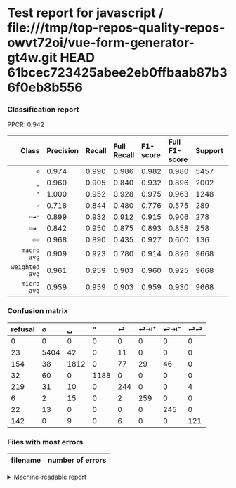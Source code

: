 # Test report for javascript / file:///tmp/top-repos-quality-repos-owvt72oi/vue-form-generator-gt4w.git HEAD 61bcec723425abee2eb0ffbaab87b36f0eb8b556

### Classification report

PPCR: 0.942

| Class | Precision | Recall | Full Recall | F1-score | Full F1-score | Support | Full Support | PPCR |
|------:|:----------|:-------|:------------|:---------|:---------|:--------|:-------------|:-----|
| `∅` | 0.974| 0.990| 0.986| 0.982| 0.980| 5457| 5480| 0.996 |
| `␣` | 0.960| 0.905| 0.840| 0.932| 0.896| 2002| 2156| 0.929 |
| `"` | 1.000| 0.952| 0.928| 0.975| 0.963| 1248| 1280| 0.975 |
| `⏎` | 0.718| 0.844| 0.480| 0.776| 0.575| 289| 508| 0.569 |
| `⏎⇥⁺` | 0.899| 0.932| 0.912| 0.915| 0.906| 278| 284| 0.979 |
| `⏎⇥⁻` | 0.842| 0.950| 0.875| 0.893| 0.858| 258| 280| 0.921 |
| `⏎⏎` | 0.968| 0.890| 0.435| 0.927| 0.600| 136| 278| 0.489 |
| `macro avg` | 0.909| 0.923| 0.780| 0.914| 0.826| 9668| 10266| 0.942 |
| `weighted avg` | 0.961| 0.959| 0.903| 0.960| 0.925| 9668| 10266| 0.942 |
| `micro avg` | 0.959| 0.959| 0.903| 0.959| 0.930| 9668| 10266| 0.942 |

### Confusion matrix

|refusal|  ∅| ␣| "| ⏎| ⏎⇥⁺| ⏎⇥⁻| ⏎⏎| 
|:---|:---|:---|:---|:---|:---|:---|:---|
|0 |0 |0 |0 |0 |0 |0 |0 |
|23 |5404 |42 |0 |11 |0 |0 |0 |
|154 |38 |1812 |0 |77 |29 |46 |0 |
|32 |60 |0 |1188 |0 |0 |0 |0 |
|219 |31 |10 |0 |244 |0 |0 |4 |
|6 |2 |15 |0 |2 |259 |0 |0 |
|22 |13 |0 |0 |0 |0 |245 |0 |
|142 |0 |9 |0 |6 |0 |0 |121 |

### Files with most errors

| filename | number of errors|
|:----:|:-----|

<details>
    <summary>Machine-readable report</summary>
```json
{
  "cl_report": {"\"": {"f1-score": 0.9753694581280787, "precision": 1.0, "recall": 0.9519230769230769, "support": 1248}, "macro avg": {"f1-score": 0.914264569577323, "precision": 0.9086667823584939, "recall": 0.9232241864338186, "support": 9668}, "micro avg": {"f1-score": 0.9591435664046338, "precision": 0.9591435664046338, "recall": 0.9591435664046338, "support": 9668}, "weighted avg": {"f1-score": 0.9595253388671211, "precision": 0.9610099698455511, "recall": 0.9591435664046338, "support": 9668}, "\u2205": {"f1-score": 0.9820990458882326, "precision": 0.9740447007930786, "recall": 0.9902877038665934, "support": 5457}, "\u23ce": {"f1-score": 0.7758346581875993, "precision": 0.7176470588235294, "recall": 0.8442906574394463, "support": 289}, "\u23ce\u21e5\u207a": {"f1-score": 0.9151943462897527, "precision": 0.8993055555555556, "recall": 0.9316546762589928, "support": 278}, "\u23ce\u21e5\u207b": {"f1-score": 0.8925318761384335, "precision": 0.8419243986254296, "recall": 0.9496124031007752, "support": 258}, "\u23ce\u23ce": {"f1-score": 0.9272030651340996, "precision": 0.968, "recall": 0.8897058823529411, "support": 136}, "\u2423": {"f1-score": 0.9316195372750643, "precision": 0.9597457627118644, "recall": 0.9050949050949051, "support": 2002}},
  "cl_report_full": {"\"": {"f1-score": 0.9627228525121555, "precision": 1.0, "recall": 0.928125, "support": 1280}, "macro avg": {"f1-score": 0.8255174364155362, "precision": 0.9086667823584939, "recall": 0.7796057494364286, "support": 10266}, "micro avg": {"f1-score": 0.9303702217317147, "precision": 0.9591435664046338, "recall": 0.9032729398012858, "support": 10266}, "weighted avg": {"f1-score": 0.9245853516465157, "precision": 0.9557556146530392, "recall": 0.9032729398012858, "support": 10266}, "\u2205": {"f1-score": 0.980050779833152, "precision": 0.9740447007930786, "recall": 0.9861313868613139, "support": 5480}, "\u23ce": {"f1-score": 0.5754716981132075, "precision": 0.7176470588235294, "recall": 0.48031496062992124, "support": 508}, "\u23ce\u21e5\u207a": {"f1-score": 0.9055944055944055, "precision": 0.8993055555555556, "recall": 0.9119718309859155, "support": 284}, "\u23ce\u21e5\u207b": {"f1-score": 0.8581436077057794, "precision": 0.8419243986254296, "recall": 0.875, "support": 280}, "\u23ce\u23ce": {"f1-score": 0.6004962779156328, "precision": 0.968, "recall": 0.4352517985611511, "support": 278}, "\u2423": {"f1-score": 0.8961424332344214, "precision": 0.9597457627118644, "recall": 0.8404452690166976, "support": 2156}},
  "ppcr": 0.9417494642509254
}
```
</details>
